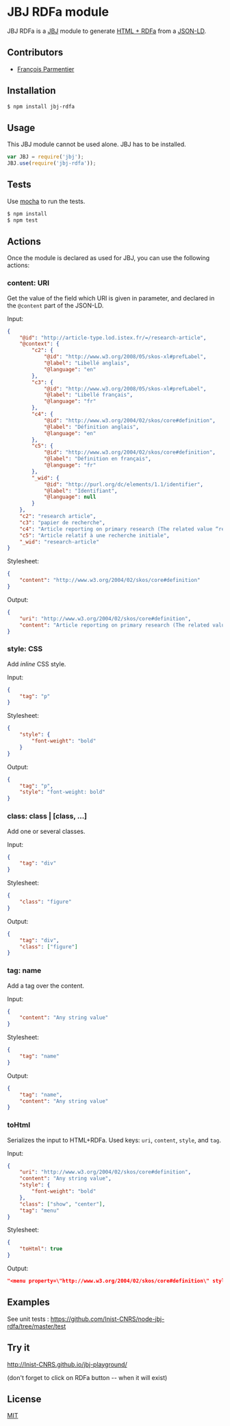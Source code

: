 # JBJ RDFa module

JBJ RDFa is a [JBJ](https://github.com/Inist-CNRS/node-jbj) module 
to generate [HTML + RDFa](https://www.w3.org/TR/xhtml-rdfa-primer/) 
from a [JSON-LD](http://json-ld.org/).

## Contributors

  * [François Parmentier](https://github.com/parmentf)

## Installation

```bash
$ npm install jbj-rdfa
```

## Usage

This JBJ module cannot be used alone. JBJ has to be installed.

```js
var JBJ = require('jbj');
JBJ.use(require('jbj-rdfa'));
```

## Tests

Use [mocha](https://github.com/visionmedia/mocha) to run the tests.

```bash
$ npm install
$ npm test
```

## Actions

Once the module is declared as used for JBJ, you can use the following actions:

<a id="content"></a>
### content: URI

Get the value of the field which URI is given in parameter, and declared in the
`@content` part of the JSON-LD.

Input:
```json
{
    "@id": "http://article-type.lod.istex.fr/=/research-article",
    "@context": {
        "c2": {
            "@id": "http://www.w3.org/2008/05/skos-xl#prefLabel",
            "@label": "Libellé anglais",
            "@language": "en"
        },
        "c3": {
            "@id": "http://www.w3.org/2008/05/skos-xl#prefLabel",
            "@label": "Libellé français",
            "@language": "fr"
        },
        "c4": {
            "@id": "http://www.w3.org/2004/02/skos/core#definition",
            "@label": "Définition anglais",
            "@language": "en"
        },
        "c5": {
            "@id": "http://www.w3.org/2004/02/skos/core#definition",
            "@label": "Définition en français",
            "@language": "fr"
        },
        "_wid": {
            "@id": "http://purl.org/dc/elements/1.1/identifier",
            "@label": "Identifiant",
            "@language": null
        }
    },
    "c2": "research article",
    "c3": "papier de recherche",
    "c4": "Article reporting on primary research (The related value “review-article” describes a literature review, research summary, or state-of-the-art article.)",
    "c5": "Article relatif à une recherche initiale",
    "_wid": "research-article"
}
```

Stylesheet:
```json
{
    "content": "http://www.w3.org/2004/02/skos/core#definition"
}
```

Output:
```json
{
    "uri": "http://www.w3.org/2004/02/skos/core#definition",
    "content": "Article reporting on primary research (The related value “review-article” describes a literature review, research summary, or state-of-the-art article.)"
}
```


<a id="style"></a>
### style: CSS

Add *inline* CSS style.

Input:
```json
{
    "tag": "p"
}
```

Stylesheet:
```json
{
    "style": {
        "font-weight": "bold"
    }
}
```

Output:
```json
{
    "tag": "p",
    "style": "font-weight: bold"
}
```

<a id="class"></a>
### class: class | [class, ...]

Add one or several classes.

Input:
```json
{
    "tag": "div"
}
```

Stylesheet:
```json
{
    "class": "figure"
}
```

Output:
```json
{
    "tag": "div",
    "class": ["figure"]
}
```

<a id="tag"></a>
### tag: name

Add a tag over the content.

Input:
```json
{
    "content": "Any string value"
}
```

Stylesheet:
```json
{
    "tag": "name"
}
```

Output:
```json
{
    "tag": "name",
    "content": "Any string value"
}
```

<a id="toHtml"></a>
### toHtml

Serializes the input to HTML+RDFa.
Used keys: `uri`, `content`, `style`, and `tag`.

Input:
```json
{
    "uri": "http://www.w3.org/2004/02/skos/core#definition",
    "content": "Any string value",
    "style": {
        "font-weight": "bold"
    },
    "class": ["show", "center"],
    "tag": "menu"
}
```

Stylesheet:
```json
{
    "toHtml": true
}
```

Output:
```json
"<menu property=\"http://www.w3.org/2004/02/skos/core#definition\" style=\"font-weight: bold\" class=\"show center\">Any string value</menu>"
```


## Examples

See unit tests : https://github.com/Inist-CNRS/node-jbj-rdfa/tree/master/test


## Try it

http://Inist-CNRS.github.io/jbj-playground/

(don't forget to click on RDFa button -- when it will exist)

## License

[MIT](https://github.com/Inist-CNRS/node-jbj-rdfa/blob/master/LICENSE)


